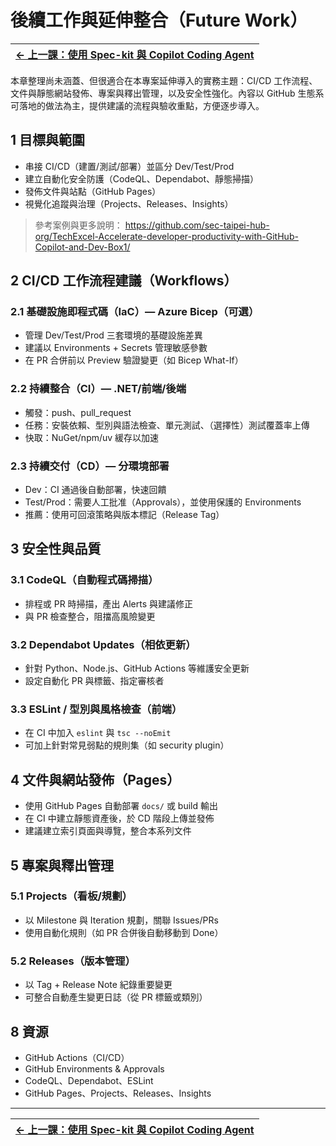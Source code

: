 

# 後續工作與延伸整合（Future Work）

| [← 上一課：使用 Spec-kit 與 Copilot Coding Agent][previous-lesson] |
|:----:|

本章整理尚未涵蓋、但很適合在本專案延伸導入的實務主題：CI/CD 工作流程、文件與靜態網站發佈、專案與釋出管理，以及安全性強化。內容以 GitHub 生態系可落地的做法為主，提供建議的流程與驗收重點，方便逐步導入。

## 1 目標與範圍

- 串接 CI/CD（建置/測試/部署）並區分 Dev/Test/Prod
- 建立自動化安全防護（CodeQL、Dependabot、靜態掃描）
- 發佈文件與站點（GitHub Pages）
- 視覺化追蹤與治理（Projects、Releases、Insights）

> 參考案例與更多說明：
> https://github.com/sec-taipei-hub-org/TechExcel-Accelerate-developer-productivity-with-GitHub-Copilot-and-Dev-Box1/

## 2 CI/CD 工作流程建議（Workflows）

### 2.1 基礎設施即程式碼（IaC）— Azure Bicep（可選）
- 管理 Dev/Test/Prod 三套環境的基礎設施差異
- 建議以 Environments + Secrets 管理敏感參數
- 在 PR 合併前以 Preview 驗證變更（如 Bicep What-If）

### 2.2 持續整合（CI）— .NET/前端/後端
- 觸發：push、pull_request
- 任務：安裝依賴、型別與語法檢查、單元測試、（選擇性）測試覆蓋率上傳
- 快取：NuGet/npm/uv 緩存以加速

### 2.3 持續交付（CD）— 分環境部署
- Dev：CI 通過後自動部署，快速回饋
- Test/Prod：需要人工批准（Approvals），並使用保護的 Environments
- 推薦：使用可回滾策略與版本標記（Release Tag）

## 3 安全性與品質

### 3.1 CodeQL（自動程式碼掃描）
- 排程或 PR 時掃描，產出 Alerts 與建議修正
- 與 PR 檢查整合，阻擋高風險變更

### 3.2 Dependabot Updates（相依更新）
- 針對 Python、Node.js、GitHub Actions 等維護安全更新
- 設定自動化 PR 與標籤、指定審核者

### 3.3 ESLint / 型別與風格檢查（前端）
- 在 CI 中加入 `eslint` 與 `tsc --noEmit`
- 可加上針對常見弱點的規則集（如 security plugin）

## 4 文件與網站發佈（Pages）

- 使用 GitHub Pages 自動部署 `docs/` 或 build 輸出
- 在 CI 中建立靜態資產後，於 CD 階段上傳並發佈
- 建議建立索引頁面與導覽，整合本系列文件

## 5 專案與釋出管理

### 5.1 Projects（看板/規劃）
- 以 Milestone 與 Iteration 規劃，關聯 Issues/PRs
- 使用自動化規則（如 PR 合併後自動移動到 Done）

### 5.2 Releases（版本管理）
- 以 Tag + Release Note 紀錄重要變更
- 可整合自動產生變更日誌（從 PR 標籤或類別）

## 8 資源

- GitHub Actions（CI/CD）
- GitHub Environments & Approvals
- CodeQL、Dependabot、ESLint
- GitHub Pages、Projects、Releases、Insights

---

| [← 上一課：使用 Spec-kit 與 Copilot Coding Agent][previous-lesson] |
|:----:|

[previous-lesson]: ./6-using-spec-kit-with-coding-agent.zh-TW.md
